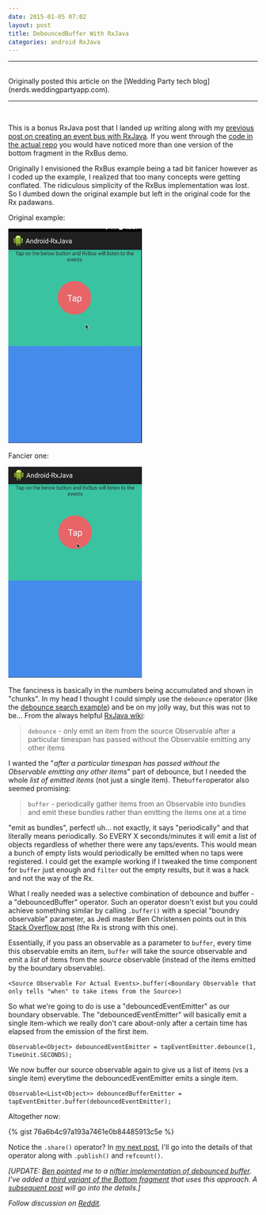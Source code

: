 ```yaml
---
date: 2015-01-05 07:02
layout: post
title: DebouncedBuffer With RxJava
categories: android RxJava
---
```


--------------------------------------
<br />
Originally posted this article on the [Wedding Party tech blog](nerds.weddingpartyapp.com).

--------------------------------------

<br />

This is a bonus RxJava post that I landed up writing along with my [previous post on creating an event bus with RxJava](http://blog.kaush.co/2014/06/20/implementing-an-event-bus-with-rxjava-rxbus). If you went through the [code in the actual repo](https://github.com/kaushikgopal/Android-RxJava/tree/master/app/src/main/java/com/morihacky/android/rxjava/rxbus) you would have noticed more than one version of the bottom fragment in the RxBus demo.

Originally I envisioned the RxBus example being a tad bit fanicer however as I coded up the example, I realized that too many concepts were getting conflated. The ridiculous simplicity of the RxBus implementation was lost. So I dumbed down the original example but left in the original code for the Rx padawans.

Original example:

![Simple RxBus example](/images/rxbus_simple.gif)

Fancier one:

![Fancy RxBus example](/images/rxbus_fancy.gif)

<!-- more -->

The fanciness is basically in the numbers being accumulated and shown in "chunks". In my head I thought I could simply use the `debounce` operator (like the [debounce search example](https://github.com/kaushikgopal/Android-RxJava/blob/master/app/src/main/java/com/morihacky/android/rxjava/SubjectDebounceSearchEmitterFragment.java)) and be on my jolly way, but this was not to be...  From the always helpful [RxJava wiki](https://github.com/ReactiveX/RxJava/wiki/Alphabetical-List-of-Observable-Operators):

> `debounce` - only emit an item from the source Observable after a particular timespan has passed without the Observable emitting any other items

I wanted the "*after a particular timespan has passed without the Observable emitting any other items*" part of debounce, but I needed the whole *list of emitted items* (not just a single item). The`buffer`operator also seemed promising:

> `buffer` - periodically gather items from an Observable into bundles and emit these bundles rather than emitting the items one at a time

"emit as bundles", perfect! uh... not exactly, it says "periodically" and that literally means periodically. So EVERY X seconds/minutes it will emit a list of objects regardless of whether there were any taps/events. This would mean a bunch of empty lists would periodically be emitted when no taps were registered. I could get the example working if I tweaked the time component for `buffer` just enough and `filter` out the empty results, but it was a hack and not the way of the Rx.

What I really needed was a selective combination of debounce and buffer - a "debouncedBuffer" operator. Such an operator doesn't exist but you could achieve something similar by calling `.buffer()` with a special "boundry observable" parameter, as Jedi master Ben Christensen points out in this [Stack Overflow post](http://stackoverflow.com/questions/24828897/how-to-group-events-by-idle-periods-using-reactive-extensions) (the Rx is strong with this one).

Essentially, if you pass an observable as a parameter to `buffer`, every time this observable emits an item, `buffer` will take the source observable and emit a *list* of items from the *source* observable (instead of the items emitted by the boundary observable).


    <Source Observable For Actual Events>.buffer(<Boundary Observable that only tells "when" to take items from the Source>)


So what we're going to do is use a "debouncedEventEmitter" as our boundary observable. The "debouncedEventEmitter" will basically emit a single item-which we really don't care about-only after a certain time has elapsed from the emission of the first item.


    Observable<Object> debouncedEventEmitter = tapEventEmitter.debounce(1, TimeUnit.SECONDS);


We now buffer our source observable again to give us a list of items (vs a single item) everytime the debouncedEventEmitter emits a single item.

    Observable<List<Object>> debouncedBufferEmitter = tapEventEmitter.buffer(debouncedEventEmitter);

Altogether now:

{% gist 76a6b4c97a193a7461e0b84485913c5e %}

Notice the `.share()` operator? In [my next post](http://blog.kaush.co/2015/01/21/rxjava-tip-for-the-day-share-publish-refcount-and-all-that-jazz/), I'll go into the details of that operator along with `.publish()` and `refcount()`.

*[UPDATE: [Ben pointed](https://twitter.com/benjchristensen/status/552709457856049152) me to a [niftier implementation of debounced buffer](https://gist.github.com/benjchristensen/e4524a308456f3c21c0b). I've added a [third variant of the Bottom fragment](https://github.com/kaushikgopal/Android-RxJava/blob/master/app/src/main/java/com/morihacky/android/rxjava/rxbus/RxBusDemo_Bottom3Fragment.java) that uses this approach. A [subsequent post](http://blog.kaush.co/2015/01/21/rxjava-tip-for-the-day-share-publish-refcount-and-all-that-jazz/) will go into the details.]*

_Follow discussion on [Reddit](http://www.reddit.com/r/androiddev/comments/2rffd2/debouncedbuffer_with_rxjava/)._

